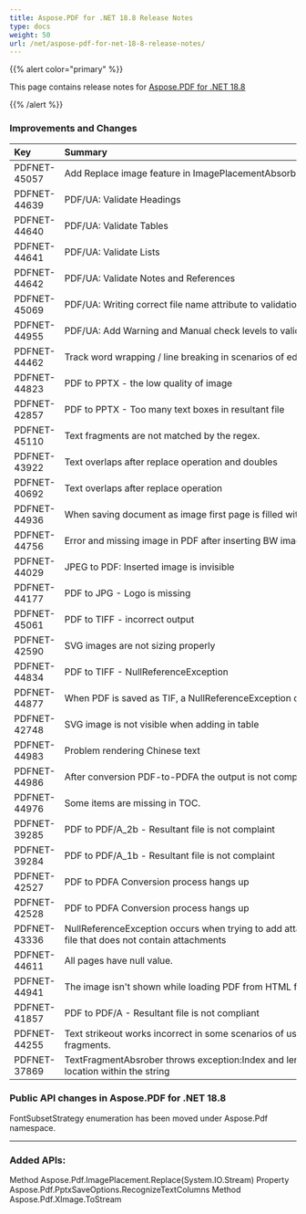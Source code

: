 ```yaml
---
title: Aspose.PDF for .NET 18.8 Release Notes
type: docs
weight: 50
url: /net/aspose-pdf-for-net-18-8-release-notes/
---
```


{{% alert color="primary" %}} 

This page contains release notes for [Aspose.PDF for .NET 18.8](http://nuget.org/packages/Aspose.Pdf/18.8.0)

{{% /alert %}} 
### **Improvements and Changes**

|**Key**|**Summary**|**Category**|
| :- | :- | :- |
|PDFNET-45057|Add Replace image feature in ImagePlacementAbsorber|New Feature|
|PDFNET-44639|PDF/UA: Validate Headings|New Feature|
|PDFNET-44640|PDF/UA: Validate Tables|New Feature|
|PDFNET-44641|PDF/UA: Validate Lists|New Feature|
|PDFNET-44642|PDF/UA: Validate Notes and References|New Feature|
|PDFNET-45069|PDF/UA: Writing correct file name attribute to validation log file|New Feature|
|PDFNET-44955|PDF/UA: Add Warning and Manual check levels to validation log|New Feature|
|PDFNET-44462|Track word wrapping / line breaking in scenarios of editing documents.|Enhancement|
|PDFNET-44823|PDF to PPTX - the low quality of image|Enhancement|
|PDFNET-42857|PDF to PPTX - Too many text boxes in resultant file|Bug|
|PDFNET-45110|Text fragments are not matched by the regex.|Bug|
|PDFNET-43922|Text overlaps after replace operation and doubles|Bug|
|PDFNET-40692|Text overlaps after replace operation|Bug|
|PDFNET-44936|When saving document as image first page is filled with black color|Bug|
|PDFNET-44756|Error and missing image in PDF after inserting BW image|Bug|
|PDFNET-44029|JPEG to PDF: Inserted image is invisible|Bug|
|PDFNET-44177|PDF to JPG - Logo is missing|Bug|
|PDFNET-45061|PDF to TIFF - incorrect output|Bug|
|PDFNET-42590|SVG images are not sizing properly|Bug|
|PDFNET-44834|PDF to TIFF - NullReferenceException|Bug|
|PDFNET-44877|When PDF is saved as TIF, a NullReferenceException occurs|Bug|
|PDFNET-42748|SVG image is not visible when adding in table|Bug|
|PDFNET-44983|Problem rendering Chinese text|Bug|
|PDFNET-44986|After conversion PDF-to-PDFA the output is not compliant|Bug|
|PDFNET-44976|Some items are missing in TOC.|Bug|
|PDFNET-39285|PDF to PDF/A_2b - Resultant file is not complaint|Bug|
|PDFNET-39284|PDF to PDF/A_1b - Resultant file is not complaint|Bug|
|PDFNET-42527|PDF to PDFA Conversion process hangs up|Bug|
|PDFNET-42528|PDF to PDFA Conversion process hangs up|Bug|
|PDFNET-43336|NullReferenceException occurs when trying to add attachment to a pdf file that does not contain attachments|Bug|
|PDFNET-44611|All pages have null value.|Bug|
|PDFNET-44941|The image isn't shown while loading PDF from HTML file.|Bug|
|PDFNET-41857|PDF to PDF/A - Resultant file is not compliant|Bug|
|PDFNET-44255|Text strikeout works incorrect in some scenarios of use multiline text fragments.|Bug|
|PDFNET-37869|TextFragmentAbsrober throws exception:Index and length must refer to a location within the string|Bug|
### **Public API changes in Aspose.PDF for .NET 18.8**
FontSubsetStrategy enumeration has been moved under Aspose.Pdf namespace.

-----
### **Added APIs:**
Method Aspose.Pdf.ImagePlacement.Replace(System.IO.Stream)
Property Aspose.Pdf.PptxSaveOptions.RecognizeTextColumns
Method Aspose.Pdf.XImage.ToStream
